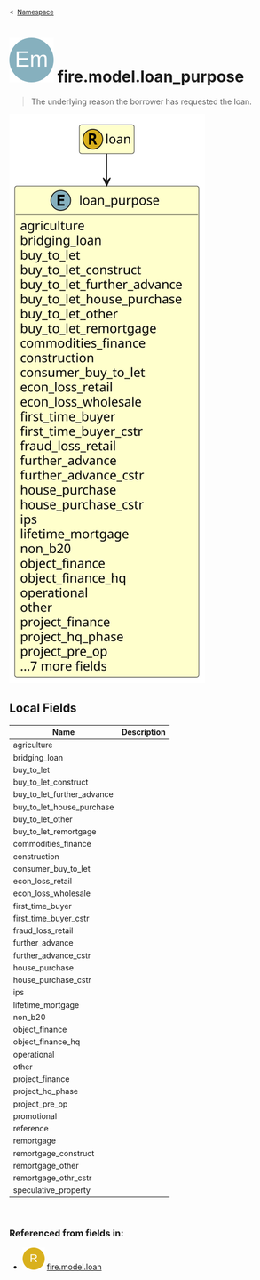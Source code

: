 <sub>&lt;&nbsp; [Namespace](index.md)</sub>
# <img src='images/enumType-lg.svg'/> fire.model.loan_purpose
>  
>The underlying reason the borrower has requested the loan.
> 
<img src='images/fire.model.loan_purpose.svg'/>


## Local Fields


| Name        | Description |
| ----------- | ----------- |
| agriculture |   |
| bridging_loan |   |
| buy_to_let |   |
| buy_to_let_construct |   |
| buy_to_let_further_advance |   |
| buy_to_let_house_purchase |   |
| buy_to_let_other |   |
| buy_to_let_remortgage |   |
| commodities_finance |   |
| construction |   |
| consumer_buy_to_let |   |
| econ_loss_retail |   |
| econ_loss_wholesale |   |
| first_time_buyer |   |
| first_time_buyer_cstr |   |
| fraud_loss_retail |   |
| further_advance |   |
| further_advance_cstr |   |
| house_purchase |   |
| house_purchase_cstr |   |
| ips |   |
| lifetime_mortgage |   |
| non_b20 |   |
| object_finance |   |
| object_finance_hq |   |
| operational |   |
| other |   |
| project_finance |   |
| project_hq_phase |   |
| project_pre_op |   |
| promotional |   |
| reference |   |
| remortgage |   |
| remortgage_construct |   |
| remortgage_other |   |
| remortgage_othr_cstr |   |
| speculative_property |   |

<br/>

### Referenced from fields in:
- <img src='images/recordType.svg'/> [fire.model.loan](UDT-fire.model.loan.md)
